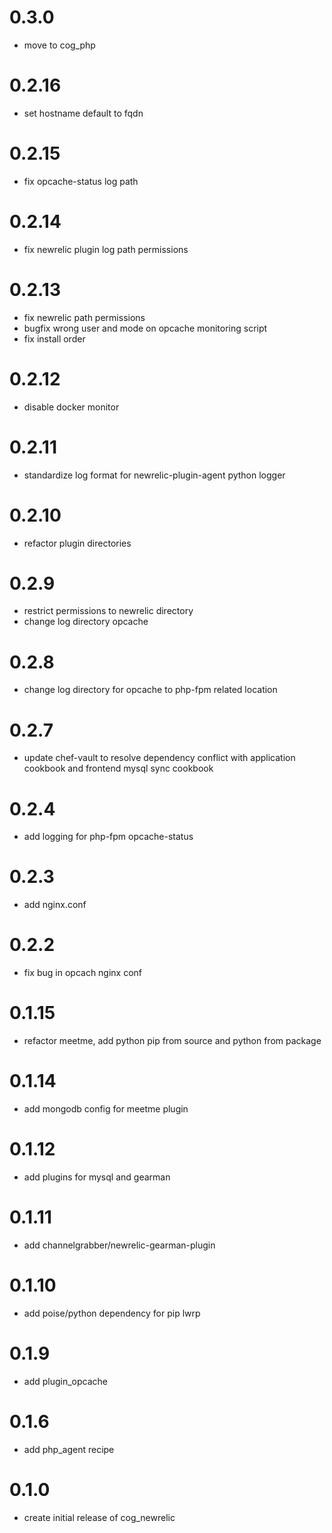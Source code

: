 # 0.3.0
- move to cog_php

# 0.2.16
- set hostname default to fqdn

# 0.2.15
- fix opcache-status log path

# 0.2.14
- fix newrelic plugin log path permissions

# 0.2.13
- fix newrelic path permissions
- bugfix wrong user and mode on opcache monitoring script
- fix install order

# 0.2.12
- disable docker monitor

# 0.2.11
- standardize log format for newrelic-plugin-agent python logger

# 0.2.10
- refactor plugin directories

# 0.2.9
- restrict permissions to newrelic directory
- change log directory opcache

# 0.2.8
- change log directory for opcache to php-fpm related location

# 0.2.7
- update chef-vault to resolve dependency conflict with application cookbook and frontend mysql sync cookbook

# 0.2.4
- add logging for php-fpm opcache-status

# 0.2.3
- add nginx.conf

# 0.2.2
- fix bug in opcach nginx conf

# 0.1.15
- refactor meetme, add python pip from source and python from package

# 0.1.14
- add mongodb config for meetme plugin

# 0.1.12
- add plugins for mysql and gearman

# 0.1.11
- add channelgrabber/newrelic-gearman-plugin

# 0.1.10
- add poise/python dependency for pip lwrp

# 0.1.9
- add plugin_opcache

# 0.1.6
- add php_agent recipe

# 0.1.0
- create initial release of cog_newrelic
